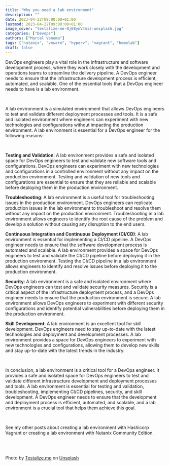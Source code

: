 ```yaml
---
title: "Why you need a lab environment"
description: ""
date: 2023-04-22T09:00:00+01:00
lastmod: 2023-04-22T09:00:00+01:00
image_cover: "testalize-me-0jE8ynV4mis-unsplash.jpg"
categories: ["Devops"]
authors: ["Marcel Venema"] 
tags: ["nutanix", "vmware", "hyperv", "vagrant", "homelab"]
draft: false
---
```


 DevOps engineers play a vital role in the infrastructure and software development process, where they work closely with the development and operations teams to streamline the delivery pipeline. A DevOps engineer needs to ensure that the infrastructure development process is efficient, automated, and scalable. One of the essential tools that a DevOps engineer needs to have is a lab environment.

<!--more-->

&nbsp;  

 A lab environment is a simulated environment that allows DevOps engineers to test and validate different deployment processes and tools. It is a safe and isolated environment where engineers can experiment with new technologies and configurations without impacting the production environment. A lab environment is essential for a DevOps engineer for the following reasons:

&nbsp;  

**Testing and Validation**: A lab environment provides a safe and isolated space for DevOps engineers to test and validate new software tools and configurations. DevOps engineers can experiment with new technologies and configurations in a controlled environment without any impact on the production environment. Testing and validation of new tools and configurations are essential to ensure that they are reliable and scalable before deploying them in the production environment.

**Troubleshooting**: A lab environment is a useful tool for troubleshooting issues in the production environment. DevOps engineers can replicate production issues in the lab environment to troubleshoot and resolve them without any impact on the production environment. Troubleshooting in a lab environment allows engineers to identify the root cause of the problem and develop a solution without causing any disruption to the end users.

**Continuous Integration and Continuous Deployment (CI/CD)**: A lab environment is essential for implementing a CI/CD pipeline. A DevOps engineer needs to ensure that the software development process is automated and scalable. A lab environment provides a space for DevOps engineers to test and validate the CI/CD pipeline before deploying it in the production environment. Testing the CI/CD pipeline in a lab environment allows engineers to identify and resolve issues before deploying it to the production environment.

**Security**: A lab environment is a safe and isolated environment where DevOps engineers can test and validate security measures. Security is a critical aspect of the infrastructure deployment process, and a DevOps engineer needs to ensure that the production environment is secure. A lab environment allows DevOps engineers to experiment with different security configurations and identify potential vulnerabilities before deploying them in the production environment.

**Skill Development**: A lab environment is an excellent tool for skill development. DevOps engineers need to stay up-to-date with the latest technologies and deployment and development processes. A lab environment provides a space for DevOps engineers to experiment with new technologies and configurations, allowing them to develop new skills and stay up-to-date with the latest trends in the industry.

&nbsp;  

In conclusion, a lab environment is a critical tool for a DevOps engineer. It provides a safe and isolated space for DevOps engineers to test and validate different infrastructure development and deployment processes and tools. A lab environment is essential for testing and validation, troubleshooting, implementing CI/CD pipelines, security, and skill development. A DevOps engineer needs to ensure that the development and deployment process is efficient, automated, and scalable, and a lab environment is a crucial tool that helps them achieve this goal.

&nbsp;  

See my other posts about creating a lab environment with Hashicorp Vagrant or creating a lab environment with Nutanix Community Edition.

&nbsp;  
&nbsp;  

Photo by <a href="https://unsplash.com/@testalizeme?utm_content=creditCopyText&utm_medium=referral&utm_source=unsplash">Testalize.me</a> on <a href="https://unsplash.com/photos/green-pink-and-purple-plastic-bottles-0jE8ynV4mis?utm_content=creditCopyText&utm_medium=referral&utm_source=unsplash">Unsplash</a>
